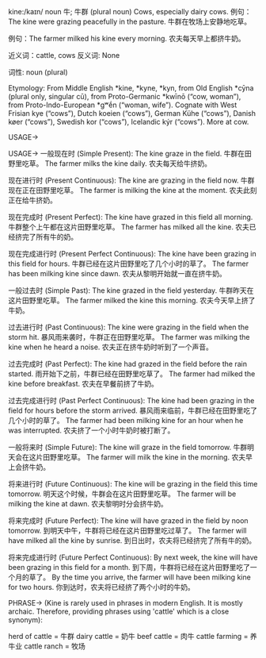 kine:/kaɪn/
noun
牛; 牛群
(plural noun) Cows, especially dairy cows.
例句：The kine were grazing peacefully in the pasture.  牛群在牧场上安静地吃草。

例句：The farmer milked his kine every morning.  农夫每天早上都挤牛奶。

近义词：cattle, cows
反义词: None

词性: noun (plural)

Etymology:
From Middle English *kine, *kyne, *kyn, from Old English *cȳna (plural only, singular cū), from Proto-Germanic *kwīnō (“cow, woman”), from Proto-Indo-European *gʷḗn (“woman, wife”). Cognate with West Frisian kye (“cows”), Dutch koeien (“cows”), German Kühe (“cows”), Danish køer (“cows”), Swedish kor (“cows”), Icelandic kýr (“cows”).  More at cow.


USAGE->

USAGE->
一般现在时 (Simple Present):
The kine graze in the field. 牛群在田野里吃草。
The farmer milks the kine daily. 农夫每天给牛挤奶。


现在进行时 (Present Continuous):
The kine are grazing in the field now. 牛群现在正在田野里吃草。
The farmer is milking the kine at the moment. 农夫此刻正在给牛挤奶。


现在完成时 (Present Perfect):
The kine have grazed in this field all morning. 牛群整个上午都在这片田野里吃草。
The farmer has milked all the kine. 农夫已经挤完了所有牛的奶。


现在完成进行时 (Present Perfect Continuous):
The kine have been grazing in this field for hours. 牛群已经在这片田野里吃了几个小时的草了。
The farmer has been milking kine since dawn.  农夫从黎明开始就一直在挤牛奶。


一般过去时 (Simple Past):
The kine grazed in the field yesterday. 牛群昨天在这片田野里吃草。
The farmer milked the kine this morning. 农夫今天早上挤了牛奶。


过去进行时 (Past Continuous):
The kine were grazing in the field when the storm hit.  暴风雨来袭时，牛群正在田野里吃草。
The farmer was milking the kine when he heard a noise. 农夫正在挤牛奶时听到了一个声音。


过去完成时 (Past Perfect):
The kine had grazed in the field before the rain started.  雨开始下之前，牛群已经在田野里吃草了。
The farmer had milked the kine before breakfast.  农夫在早餐前挤了牛奶。


过去完成进行时 (Past Perfect Continuous):
The kine had been grazing in the field for hours before the storm arrived.  暴风雨来临前，牛群已经在田野里吃了几个小时的草了。
The farmer had been milking kine for an hour when he was interrupted.  农夫挤了一个小时牛奶时被打断了。


一般将来时 (Simple Future):
The kine will graze in the field tomorrow. 牛群明天会在这片田野里吃草。
The farmer will milk the kine in the morning. 农夫早上会挤牛奶。


将来进行时 (Future Continuous):
The kine will be grazing in the field this time tomorrow. 明天这个时候，牛群会在这片田野里吃草。
The farmer will be milking the kine at dawn. 农夫黎明时分会挤牛奶。


将来完成时 (Future Perfect):
The kine will have grazed in the field by noon tomorrow.  到明天中午，牛群将已经在这片田野里吃过草了。
The farmer will have milked all the kine by sunrise.  到日出时，农夫将已经挤完了所有牛的奶。


将来完成进行时 (Future Perfect Continuous):
By next week, the kine will have been grazing in this field for a month. 到下周，牛群将已经在这片田野里吃了一个月的草了。
By the time you arrive, the farmer will have been milking kine for two hours. 你到达时，农夫将已经挤了两个小时的牛奶。


PHRASE->
(Kine is rarely used in phrases in modern English. It is mostly archaic.  Therefore, providing phrases using 'cattle' which is a close synonym):

herd of cattle = 牛群
dairy cattle = 奶牛
beef cattle = 肉牛
cattle farming = 养牛业
cattle ranch = 牧场
